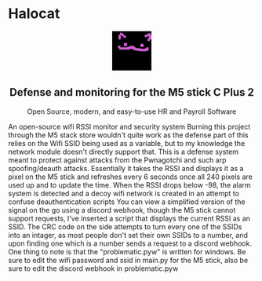 # Halocat  
<div align="center">
		<img src="halokitty.png" height="80px" width="80px" alt="Halocat">
	<h2>Defense and monitoring for the M5 stick C Plus 2</h2>
	<p align="center">
		<p>Open Source, modern, and easy-to-use HR and Payroll Software</p>
	</p>

</div>



  An open-source wifi RSSI monitor and security system
Burning this project through the M5 stack store wouldn't quite work as the defense part of this relies on the Wifi SSID being used as a variable, but to my knowledge the network module doesn't directly support that.
This is a defense system meant to protect against attacks from the Pwnagotchi and such arp spoofing/deauth attacks.
Essentially it takes the RSSI and displays it as a pixel on the M5 stick and refreshes every 6 seconds once all 240 pixels are used up and to update the time.
When the RSSI drops below -98, the alarm system is detected and a decoy wifi network is created in an attempt to confuse deauthentication scripts
You can view a simplified version of the signal on the go using a discord webhook, though the M5 stick cannot support requests, I've inserted a script that displays the current RSSI as an SSID.
The CRC code on the side attempts to turn every one of the SSIDs into an intager, as most people don't set their own SSIDs to a number, and upon finding one which is a number sends a request to a discord webhook.
One thing to note is that the "problematic.pyw" is written for windows.
Be sure to edit the wifi password and ssid in main.py for the M5 stick, also be sure to edit the discord webhook in problematic.pyw

